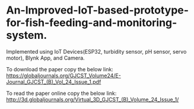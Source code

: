 # An-Improved-IoT-based-prototype-for-fish-feeding-and-monitoring-system.
  Implemented using IoT Devices(ESP32, turbidity sensor, pH sensor, servo motor), Blynk App, and Camera.

To download the paper copy the below link:
https://globaljournals.org/GJCST_Volume24/E-Journal_GJCST_(B)_Vol_24_Issue_1.pdf

To read the paper online copy the below link:
http://3d.globaljournals.org/Virtual_3D_GJCST_(B)_Volume_24_Issue_1/
